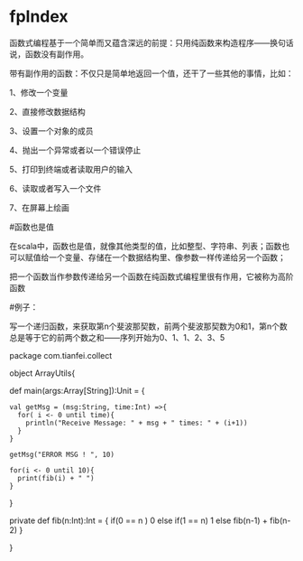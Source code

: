 # fpIndex

<p> 函数式编程基于一个简单而又蕴含深远的前提：只用纯函数来构造程序——换句话说，函数没有副作用。
<p> 带有副作用的函数：不仅只是简单地返回一个值，还干了一些其他的事情，比如：
<p> 1、修改一个变量
<p> 2、直接修改数据结构
<p> 3、设置一个对象的成员
<p> 4、抛出一个异常或者以一个错误停止
<p> 5、打印到终端或者读取用户的输入
<p> 6、读取或者写入一个文件
<p> 7、在屏幕上绘画

#函数也是值
<p>在scala中，函数也是值，就像其他类型的值，比如整型、字符串、列表；函数也可以赋值给一个变量、存储在一个数据结构里、像参数一样传递给另一个函数；
<p>把一个函数当作参数传递给另一个函数在纯函数式编程里很有作用，它被称为高阶函数

#例子：
<p>写一个递归函数，来获取第n个斐波那契数，前两个斐波那契数为0和1，第n个数总是等于它的前两个数之和——序列开始为0、1、1、2、3、5
<p>
package com.tianfei.collect

object ArrayUtils{
  
  def main(args:Array[String]):Unit = {
    
    val getMsg = (msg:String, time:Int) =>{
      for( i <- 0 until time){
        println("Receive Message: " + msg + " times: " + (i+1))
      }
    }
    
    getMsg("ERROR MSG ! ", 10)
    
    for(i <- 0 until 10){
      print(fib(i) + " ")
    }
    
    
  }
  
  private def fib(n:Int):Int = {
    if(0 == n )
      0 
    else if(1 == n)
      1
    else
      fib(n-1) + fib(n-2)
  }
  
}
